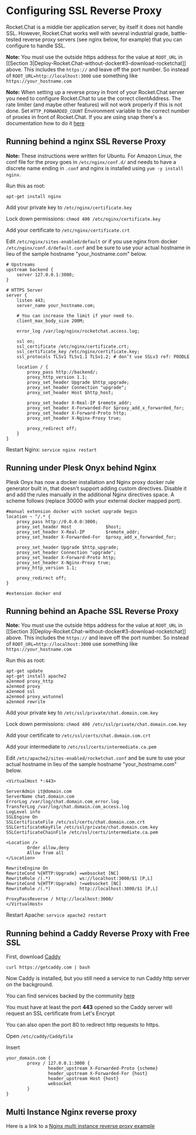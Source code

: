 # Configuring SSL Reverse Proxy

Rocket.Chat is a middle tier application server, by itself it does not handle SSL. However, Rocket.Chat works well with several industrial grade, battle-tested reverse proxy servers \(see nginx below, for example\) that you can configure to handle SSL.

**Note:** You must use the outside https address for the value at `ROOT_URL` in \[\[Section 3\|Deploy-Rocket.Chat-without-docker\#3-download-rocketchat\]\] above. This includes the `https://` and leave off the port number. So instead of `ROOT_URL=http://localhost:3000` use something like `https://your_hostname.com`

**Note:** When setting up a reverse proxy in front of your Rocket.Chat server you need to configure Rocket.Chat to use the correct clientAddress. The rate limiter \(and maybe other features\) will not work properly if this is not done. Set `HTTP_FORWARDED_COUNT` Environment variable to the correct number of proxies in front of Rocket.Chat. If you are using snap there's a documentation how to do it [here](https://rocket.chat/docs/installation/manual-installation/ubuntu/snaps/#how-do-i-change-other-environmental-variables-in-my-snap)

## Running behind a nginx SSL Reverse Proxy

**Note:** These instructions were written for Ubuntu. For Amazon Linux, the conf file for the proxy goes in `/etc/nginx/conf.d/` and needs to have a discrete name ending in `.conf` and nginx is installed using `yum -y install nginx`.

Run this as root:

```text
apt-get install nginx
```

Add your private key to `/etc/nginx/certificate.key`

Lock down permissions: `chmod 400 /etc/nginx/certificate.key`

Add your certificate to `/etc/nginx/certificate.crt`

Edit `/etc/nginx/sites-enabled/default` or if you use nginx from docker `/etc/nginx/conf.d/default.conf` and be sure to use your actual hostname in lieu of the sample hostname "your\_hostname.com" below.

```text
# Upstreams
upstream backend {
    server 127.0.0.1:3000;
}

# HTTPS Server
server {
    listen 443;
    server_name your_hostname.com;

    # You can increase the limit if your need to.
    client_max_body_size 200M;

    error_log /var/log/nginx/rocketchat.access.log;

    ssl on;
    ssl_certificate /etc/nginx/certificate.crt;
    ssl_certificate_key /etc/nginx/certificate.key;
    ssl_protocols TLSv1 TLSv1.1 TLSv1.2; # don’t use SSLv3 ref: POODLE

    location / {
        proxy_pass http://backend/;
        proxy_http_version 1.1;
        proxy_set_header Upgrade $http_upgrade;
        proxy_set_header Connection "upgrade";
        proxy_set_header Host $http_host;

        proxy_set_header X-Real-IP $remote_addr;
        proxy_set_header X-Forwarded-For $proxy_add_x_forwarded_for;
        proxy_set_header X-Forward-Proto http;
        proxy_set_header X-Nginx-Proxy true;

        proxy_redirect off;
    }
}
```

Restart Nginx: `service nginx restart`

## Running under Plesk Onyx behind Nginx

Plesk Onyx has now a docker installation and Nginx proxy docker rule generator built in, that doesn't support adding custom directives. Disable it and add the rules manually in the additional Nginx directives space. A scheme follows \(replace 30000 with your external docker mapped port\).

```text
#manual extension docker with socket upgrade begin
location ~ ^/.* {
    proxy_pass http://0.0.0.0:3000;
    proxy_set_header Host             $host;
    proxy_set_header X-Real-IP        $remote_addr;
    proxy_set_header X-Forwarded-For  $proxy_add_x_forwarded_for;

    proxy_set_header Upgrade $http_upgrade;
    proxy_set_header Connection "upgrade";
    proxy_set_header X-Forward-Proto http;
    proxy_set_header X-Nginx-Proxy true;
    proxy_http_version 1.1;

    proxy_redirect off;
}

#extension docker end
```

## Running behind an Apache SSL Reverse Proxy

**Note:** You must use the outside https address for the value at `ROOT_URL` in \[\[Section 3\|Deploy-Rocket.Chat-without-docker\#3-download-rocketchat\]\] above. This includes the `https://` and leave off the port number. So instead of `ROOT_URL=http://localhost:3000` use something like `https://your_hostname.com`

Run this as root:

```text
apt-get update
apt-get install apache2
a2enmod proxy_http
a2enmod proxy
a2enmod ssl
a2enmod proxy_wstunnel
a2enmod rewrite
```

Add your private key to `/etc/ssl/private/chat.domain.com.key`

Lock down permissions: `chmod 400 /etc/ssl/private/chat.domain.com.key`

Add your certificate to `/etc/ssl/certs/chat.domain.com.crt`

Add your intermediate to `/etc/ssl/certs/intermediate.ca.pem`

Edit `/etc/apache2/sites-enabled/rocketchat.conf` and be sure to use your actual hostname in lieu of the sample hostname "your\_hostname.com" below.

```text
<VirtualHost *:443>

ServerAdmin it@domain.com
ServerName chat.domain.com
ErrorLog /var/log/chat.domain.com_error.log
TransferLog /var/log/chat.domain.com_access.log
LogLevel info
SSLEngine On
SSLCertificateFile /etc/ssl/certs/chat.domain.com.crt
SSLCertificateKeyFile /etc/ssl/private/chat.domain.com.key
SSLCertificateChainFile /etc/ssl/certs/intermediate.ca.pem

<Location />
        Order allow,deny
        Allow from all
</Location>

RewriteEngine On
RewriteCond %{HTTP:Upgrade} =websocket [NC]
RewriteRule /(.*)           ws://localhost:3000/$1 [P,L]
RewriteCond %{HTTP:Upgrade} !=websocket [NC]
RewriteRule /(.*)           http://localhost:3000/$1 [P,L]

ProxyPassReverse / http://localhost:3000/
</VirtualHost>
```

Restart Apache: `service apache2 restart`

## Running behind a Caddy Reverse Proxy with Free SSL

First, download [Caddy](https://caddyserver.com/)

`curl https://getcaddy.com | bash`

Now Caddy is installed, but you still need a service to run Caddy http server on the background.

You can find services backed by the community [here](https://github.com/mholt/caddy/tree/master/dist/init)

You must have at least the port **443** opened so the Caddy server will request an SSL certificate from Let's Encrypt

You can also open the port 80 to redirect http requests to https.

Open `/etc/caddy/Caddyfile`

Insert

```text
your_domain.com {
        proxy / 127.0.0.1:3000 {
                header_upstream X-Forwarded-Proto {scheme}
                header_upstream X-Forwarded-For {host}
                header_upstream Host {host}
                websocket
        }
}
```

## Multi Instance Nginx reverse proxy

Here is a link to a [Nginx multi instance reverse proxy example](multiple-instances-to-improve-performance.md)

